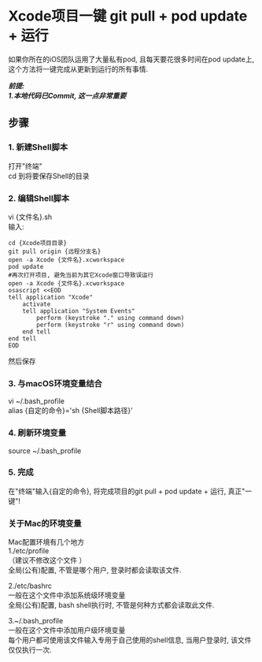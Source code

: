 # Xcode项目一键 git pull + pod update + 运行

如果你所在的iOS团队运用了大量私有pod, 且每天要花很多时间在pod update上, 这个方法将一键完成从更新到运行的所有事情.

**_前提:<br>1.本地代码已Commit, 这一点非常重要_**
## 步骤
### 1. 新建Shell脚本
打开"终端"<br>
cd 到将要保存Shell的目录
### 2. 编辑Shell脚本
vi {文件名}.sh<br>
输入:
```
cd {Xcode项目目录}
git pull origin {远程分支名}
open -a Xcode {文件名}.xcworkspace
pod update
#再次打开项目, 避免当前为其它Xcode窗口导致误运行
open -a Xcode {文件名}.xcworkspace
osascript <<EOD
tell application "Xcode"
    activate
    tell application "System Events"
        perform (keystroke "." using command down)
        perform (keystroke "r" using command down)
    end tell
end tell
EOD
```
然后保存
### 3. 与macOS环境变量结合
vi ~/.bash_profile<br>
alias {自定的命令}='sh {Shell脚本路径}'
### 4. 刷新环境变量
source ~/.bash_profile
###  5. 完成
在"终端"输入{自定的命令}, 将完成项目的git pull + pod update + 运行, 真正"一键"!
### 关于Mac的环境变量
Mac配置环境有几个地方<br>
 1./etc/profile<br>
（建议不修改这个文件 ）<br>
 全局(公有)配置, 不管是哪个用户, 登录时都会读取该文件.<br>
 
 2./etc/bashrc<br>
 一般在这个文件中添加系统级环境变量<br>
 全局(公有)配置, bash shell执行时, 不管是何种方式都会读取此文件.<br>
 
 3.~/.bash_profile<br>
 一般在这个文件中添加用户级环境变量<br>
 每个用户都可使用该文件输入专用于自己使用的shell信息, 当用户登录时, 该文件仅仅执行一次.<br>
